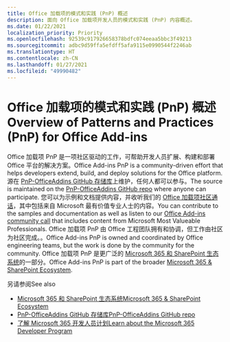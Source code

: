 ```yaml
---
title: Office 加载项的模式和实践 (PnP) 概述
description: 面向 Office 加载项开发人员的模式和实践 (PnP) 内容概述。
ms.date: 01/22/2021
localization_priority: Priority
ms.openlocfilehash: 92539c917926658378bdfc074eeaa5bbc3f49213
ms.sourcegitcommit: adbc9d59ffa5efdff5afa9115e0990544f2246ab
ms.translationtype: HT
ms.contentlocale: zh-CN
ms.lasthandoff: 01/27/2021
ms.locfileid: "49990482"
---
```

# <a name="overview-of-patterns-and-practices-pnp-for-office-add-ins"></a><span data-ttu-id="e5d5c-103">Office 加载项的模式和实践 (PnP) 概述</span><span class="sxs-lookup"><span data-stu-id="e5d5c-103">Overview of Patterns and Practices (PnP) for Office Add-ins</span></span>

<span data-ttu-id="e5d5c-104">Office 加载项 PnP 是一项社区驱动的工作，可帮助开发人员扩展、构建和部署 Office 平台的解决方案。</span><span class="sxs-lookup"><span data-stu-id="e5d5c-104">Office Add-ins PnP is a community-driven effort that helps developers extend, build, and deploy solutions for the Office platform.</span></span> <span data-ttu-id="e5d5c-105">源在 [PnP-OfficeAddins GitHub 存储库](https://github.com/OfficeDev/PnP-OfficeAddins)上维护，任何人都可以参与。</span><span class="sxs-lookup"><span data-stu-id="e5d5c-105">The source is maintained on the [PnP-OfficeAddins GitHub repo](https://github.com/OfficeDev/PnP-OfficeAddins) where anyone can participate.</span></span> <span data-ttu-id="e5d5c-106">您可以为示例和文档提供内容，并收听我们的 [Office 加载项社区通话](https://pnp.github.io/#community)，其中包括来自 Microsoft 最有价值专业人士的内容。</span><span class="sxs-lookup"><span data-stu-id="e5d5c-106">You can contribute to the samples and documentation as well as listen to our [Office Add-ins community call](https://pnp.github.io/#community) that includes content from Microsoft Most Valueable Professionals.</span></span> <span data-ttu-id="e5d5c-107">Office 加载项 PnP 由 Office 工程团队拥有和协调，但工作由社区为社区完成。。</span><span class="sxs-lookup"><span data-stu-id="e5d5c-107">Office Add-ins PnP is owned and coordinated by Office engineering teams, but the work is done by the community for the community.</span></span> <span data-ttu-id="e5d5c-108">Office 加载项 PnP 是更广泛的 [Microsoft 365 和 SharePoint 生态系统](https://developer.microsoft.com/office/blogs/microsoft-365-sharepoint-ecosystem-pnp-august-2020-update/)的一部分。</span><span class="sxs-lookup"><span data-stu-id="e5d5c-108">Office Add-ins PnP is part of the broader [Microsoft 365 & SharePoint Ecosystem](https://developer.microsoft.com/office/blogs/microsoft-365-sharepoint-ecosystem-pnp-august-2020-update/).</span></span>

<span data-ttu-id="e5d5c-109">另请参阅</span><span class="sxs-lookup"><span data-stu-id="e5d5c-109">See also</span></span>
- [<span data-ttu-id="e5d5c-110">Microsoft 365 和 SharePoint 生态系统</span><span class="sxs-lookup"><span data-stu-id="e5d5c-110">Microsoft 365 & SharePoint Ecosystem</span></span>](https://developer.microsoft.com/office/blogs/microsoft-365-sharepoint-ecosystem-pnp-august-2020-update/)
- [<span data-ttu-id="e5d5c-111">PnP-OfficeAddins GitHub 存储库</span><span class="sxs-lookup"><span data-stu-id="e5d5c-111">PnP-OfficeAddins GitHub repo</span></span>](https://github.com/OfficeDev/PnP-OfficeAddins)
- [<span data-ttu-id="e5d5c-112">了解 Microsoft 365 开发人员计划</span><span class="sxs-lookup"><span data-stu-id="e5d5c-112">Learn about the Microsoft 365 Developer Program</span></span>](https://developer.microsoft.com/microsoft-365/dev-program)
